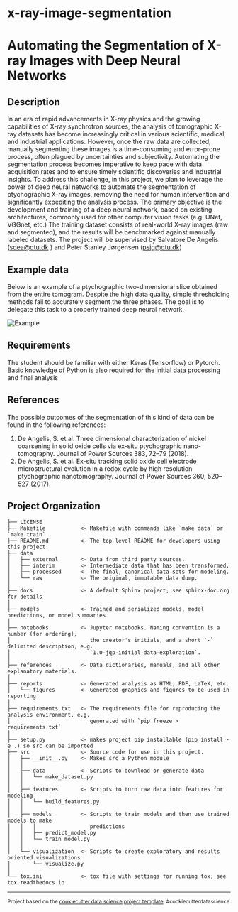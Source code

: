 x-ray-image-segmentation
==============================

# Automating the Segmentation of X-ray Images with Deep Neural Networks

## Description 

In an era of rapid advancements in X-ray physics and the growing capabilities of X-ray synchrotron sources, the analysis of tomographic X-ray datasets has become increasingly critical in various scientific, medical, and industrial applications. However, once the raw data are collected, manually segmenting these images is a time-consuming and error-prone process, often plagued by uncertainties and subjectivity. Automating the segmentation process becomes imperative to keep pace with data acquisition rates and to ensure timely scientific discoveries and industrial insights. To address this challenge, in this project, we plan to leverage the power of deep neural networks to automate the segmentation of ptychographic X-ray images, removing the need for human intervention and significantly expediting the analysis process.
The primary objective is the development and training of a deep neural network, based on existing architectures, commonly used for other computer vision tasks (e.g. UNet, VGGnet, etc.) The training dataset consists of real-world X-ray images (raw and segmented), and the results will be benchmarked against manually labeled datasets.  The project will be supervised by Salvatore De Angelis (sdea@dtu.dk ) and Peter Stanley Jørgensen (psjq@dtu.dk)

## Example data 
Below is an example of a ptychographic two-dimensional slice obtained from the entire tomogram. Despite the high data quality, simple thresholding methods fail to accurately segment the three phases. The goal is to delegate this task to a properly trained deep neural network. 

![Example](example.png)

## Requirements 
The student should be familiar with either Keras (Tensorflow) or Pytorch. Basic knowledge of Python is also required for the initial data processing and final analysis

## References 
The possible outcomes of the segmentation of this kind of data can be found in the following references:

1. De Angelis, S. et al. Three dimensional characterization of nickel coarsening in solid oxide cells via ex-situ ptychographic nano-tomography. Journal of Power Sources 383, 72–79 (2018).
2. De Angelis, S. et al. Ex-situ tracking solid oxide cell electrode microstructural evolution in a redox cycle by high resolution ptychographic nanotomography. Journal of Power Sources 360, 520–527 (2017).

Project Organization
------------

    ├── LICENSE
    ├── Makefile           <- Makefile with commands like `make data` or `make train`
    ├── README.md          <- The top-level README for developers using this project.
    ├── data
    │   ├── external       <- Data from third party sources.
    │   ├── interim        <- Intermediate data that has been transformed.
    │   ├── processed      <- The final, canonical data sets for modeling.
    │   └── raw            <- The original, immutable data dump.
    │
    ├── docs               <- A default Sphinx project; see sphinx-doc.org for details
    │
    ├── models             <- Trained and serialized models, model predictions, or model summaries
    │
    ├── notebooks          <- Jupyter notebooks. Naming convention is a number (for ordering),
    │                         the creator's initials, and a short `-` delimited description, e.g.
    │                         `1.0-jqp-initial-data-exploration`.
    │
    ├── references         <- Data dictionaries, manuals, and all other explanatory materials.
    │
    ├── reports            <- Generated analysis as HTML, PDF, LaTeX, etc.
    │   └── figures        <- Generated graphics and figures to be used in reporting
    │
    ├── requirements.txt   <- The requirements file for reproducing the analysis environment, e.g.
    │                         generated with `pip freeze > requirements.txt`
    │
    ├── setup.py           <- makes project pip installable (pip install -e .) so src can be imported
    ├── src                <- Source code for use in this project.
    │   ├── __init__.py    <- Makes src a Python module
    │   │
    │   ├── data           <- Scripts to download or generate data
    │   │   └── make_dataset.py
    │   │
    │   ├── features       <- Scripts to turn raw data into features for modeling
    │   │   └── build_features.py
    │   │
    │   ├── models         <- Scripts to train models and then use trained models to make
    │   │   │                 predictions
    │   │   ├── predict_model.py
    │   │   └── train_model.py
    │   │
    │   └── visualization  <- Scripts to create exploratory and results oriented visualizations
    │       └── visualize.py
    │
    └── tox.ini            <- tox file with settings for running tox; see tox.readthedocs.io


--------

<p><small>Project based on the <a target="_blank" href="https://drivendata.github.io/cookiecutter-data-science/">cookiecutter data science project template</a>. #cookiecutterdatascience</small></p>
